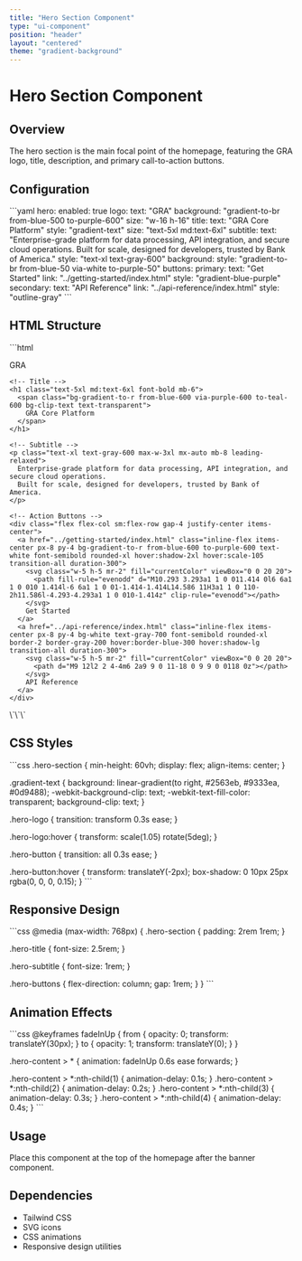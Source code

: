 ```yaml
---
title: "Hero Section Component"
type: "ui-component"
position: "header"
layout: "centered"
theme: "gradient-background"
---
```


# Hero Section Component

## Overview
The hero section is the main focal point of the homepage, featuring the GRA logo, title, description, and primary call-to-action buttons.

## Configuration
\`\`\`yaml
hero:
  enabled: true
  logo:
    text: "GRA"
    background: "gradient-to-br from-blue-500 to-purple-600"
    size: "w-16 h-16"
  title:
    text: "GRA Core Platform"
    style: "gradient-text"
    size: "text-5xl md:text-6xl"
  subtitle:
    text: "Enterprise-grade platform for data processing, API integration, and secure cloud operations. Built for scale, designed for developers, trusted by Bank of America."
    style: "text-xl text-gray-600"
  background:
    style: "gradient-to-br from-blue-50 via-white to-purple-50"
  buttons:
    primary:
      text: "Get Started"
      link: "../getting-started/index.html"
      style: "gradient-blue-purple"
    secondary:
      text: "API Reference"
      link: "../api-reference/index.html"
      style: "outline-gray"
\`\`\`

## HTML Structure
\`\`\`html
<div class="hero-section py-16 px-4 bg-gradient-to-br from-blue-50 via-white to-purple-50">
  <div class="container mx-auto text-center">
    <!-- Logo -->
    <div class="flex items-center justify-center mb-6">
      <div class="w-16 h-16 bg-gradient-to-br from-blue-500 to-purple-600 rounded-2xl flex items-center justify-center shadow-2xl">
        <span class="text-white font-bold text-2xl">GRA</span>
      </div>
    </div>
    
    <!-- Title -->
    <h1 class="text-5xl md:text-6xl font-bold mb-6">
      <span class="bg-gradient-to-r from-blue-600 via-purple-600 to-teal-600 bg-clip-text text-transparent">
        GRA Core Platform
      </span>
    </h1>
    
    <!-- Subtitle -->
    <p class="text-xl text-gray-600 max-w-3xl mx-auto mb-8 leading-relaxed">
      Enterprise-grade platform for data processing, API integration, and secure cloud operations. 
      Built for scale, designed for developers, trusted by Bank of America.
    </p>
    
    <!-- Action Buttons -->
    <div class="flex flex-col sm:flex-row gap-4 justify-center items-center">
      <a href="../getting-started/index.html" class="inline-flex items-center px-8 py-4 bg-gradient-to-r from-blue-600 to-purple-600 text-white font-semibold rounded-xl hover:shadow-2xl hover:scale-105 transition-all duration-300">
        <svg class="w-5 h-5 mr-2" fill="currentColor" viewBox="0 0 20 20">
          <path fill-rule="evenodd" d="M10.293 3.293a1 1 0 011.414 0l6 6a1 1 0 010 1.414l-6 6a1 1 0 01-1.414-1.414L14.586 11H3a1 1 0 110-2h11.586l-4.293-4.293a1 1 0 010-1.414z" clip-rule="evenodd"></path>
        </svg>
        Get Started
      </a>
      <a href="../api-reference/index.html" class="inline-flex items-center px-8 py-4 bg-white text-gray-700 font-semibold rounded-xl border-2 border-gray-200 hover:border-blue-300 hover:shadow-lg transition-all duration-300">
        <svg class="w-5 h-5 mr-2" fill="currentColor" viewBox="0 0 20 20">
          <path d="M9 12l2 2 4-4m6 2a9 9 0 11-18 0 9 9 0 0118 0z"></path>
        </svg>
        API Reference
      </a>
    </div>
  </div>
</div>
\`\`\`

## CSS Styles
\`\`\`css
.hero-section {
  min-height: 60vh;
  display: flex;
  align-items: center;
}

.gradient-text {
  background: linear-gradient(to right, #2563eb, #9333ea, #0d9488);
  -webkit-background-clip: text;
  -webkit-text-fill-color: transparent;
  background-clip: text;
}

.hero-logo {
  transition: transform 0.3s ease;
}

.hero-logo:hover {
  transform: scale(1.05) rotate(5deg);
}

.hero-button {
  transition: all 0.3s ease;
}

.hero-button:hover {
  transform: translateY(-2px);
  box-shadow: 0 10px 25px rgba(0, 0, 0, 0.15);
}
\`\`\`

## Responsive Design
\`\`\`css
@media (max-width: 768px) {
  .hero-section {
    padding: 2rem 1rem;
  }
  
  .hero-title {
    font-size: 2.5rem;
  }
  
  .hero-subtitle {
    font-size: 1rem;
  }
  
  .hero-buttons {
    flex-direction: column;
    gap: 1rem;
  }
}
\`\`\`

## Animation Effects
\`\`\`css
@keyframes fadeInUp {
  from {
    opacity: 0;
    transform: translateY(30px);
  }
  to {
    opacity: 1;
    transform: translateY(0);
  }
}

.hero-content > * {
  animation: fadeInUp 0.6s ease forwards;
}

.hero-content > *:nth-child(1) { animation-delay: 0.1s; }
.hero-content > *:nth-child(2) { animation-delay: 0.2s; }
.hero-content > *:nth-child(3) { animation-delay: 0.3s; }
.hero-content > *:nth-child(4) { animation-delay: 0.4s; }
\`\`\`

## Usage
Place this component at the top of the homepage after the banner component.

## Dependencies
- Tailwind CSS
- SVG icons
- CSS animations
- Responsive design utilities
